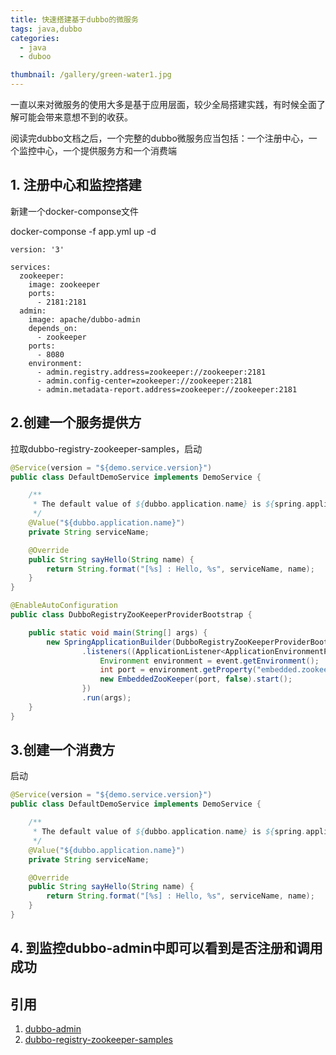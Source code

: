 ```yaml
---
title: 快速搭建基于dubbo的微服务
tags: java,dubbo
categories: 
  - java
  - duboo

thumbnail: /gallery/green-water1.jpg
---
```

一直以来对微服务的使用大多是基于应用层面，较少全局搭建实践，有时候全面了解可能会带来意想不到的收获。
<!-- more -->

阅读完dubbo文档之后，一个完整的dubbo微服务应当包括：一个注册中心，一个监控中心，一个提供服务方和一个消费端

## 1. 注册中心和监控搭建

新建一个docker-componse文件

docker-componse -f app.yml up -d

```
version: '3'

services:
  zookeeper:
    image: zookeeper
    ports:
      - 2181:2181
  admin:
    image: apache/dubbo-admin
    depends_on:
      - zookeeper
    ports:
      - 8080
    environment:
      - admin.registry.address=zookeeper://zookeeper:2181
      - admin.config-center=zookeeper://zookeeper:2181
      - admin.metadata-report.address=zookeeper://zookeeper:2181
```

## 2.创建一个服务提供方
拉取dubbo-registry-zookeeper-samples，启动
```java
@Service(version = "${demo.service.version}")
public class DefaultDemoService implements DemoService {

    /**
     * The default value of ${dubbo.application.name} is ${spring.application.name}
     */
    @Value("${dubbo.application.name}")
    private String serviceName;

    @Override
    public String sayHello(String name) {
        return String.format("[%s] : Hello, %s", serviceName, name);
    }
}

@EnableAutoConfiguration
public class DubboRegistryZooKeeperProviderBootstrap {

    public static void main(String[] args) {
        new SpringApplicationBuilder(DubboRegistryZooKeeperProviderBootstrap.class)
                .listeners((ApplicationListener<ApplicationEnvironmentPreparedEvent>) event -> {
                    Environment environment = event.getEnvironment();
                    int port = environment.getProperty("embedded.zookeeper.port", int.class);
                    new EmbeddedZooKeeper(port, false).start();
                })
                .run(args);
    }
}
```

## 3.创建一个消费方
启动
```java
@Service(version = "${demo.service.version}")
public class DefaultDemoService implements DemoService {

    /**
     * The default value of ${dubbo.application.name} is ${spring.application.name}
     */
    @Value("${dubbo.application.name}")
    private String serviceName;

    @Override
    public String sayHello(String name) {
        return String.format("[%s] : Hello, %s", serviceName, name);
    }
}
```

## 4. 到监控dubbo-admin中即可以看到是否注册和调用成功

## 引用
1. [dubbo-admin](https://github.com/apache/dubbo-admin)
2. [dubbo-registry-zookeeper-samples](https://github.com/apache/dubbo-spring-boot-project/tree/master/dubbo-spring-boot-samples/dubbo-registry-zookeeper-samples)